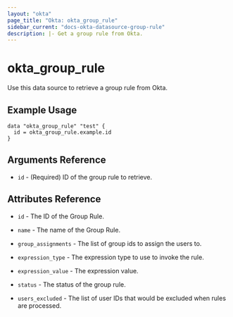 ```yaml
---
layout: "okta"
page_title: "Okta: okta_group_rule"
sidebar_current: "docs-okta-datasource-group-rule"
description: |- Get a group rule from Okta.
---
```


# okta_group_rule

Use this data source to retrieve a group rule from Okta.

## Example Usage

```hcl
data "okta_group_rule" "test" {
  id = okta_group_rule.example.id
}
```

## Arguments Reference

- `id` - (Required) ID of the group rule to retrieve.


## Attributes Reference

- `id` - The ID of the Group Rule.

- `name` - The name of the Group Rule.

- `group_assignments` - The list of group ids to assign the users to.

- `expression_type` - The expression type to use to invoke the rule.

- `expression_value` - The expression value.

- `status` - The status of the group rule.

- `users_excluded` - The list of user IDs that would be excluded when rules are processed.

